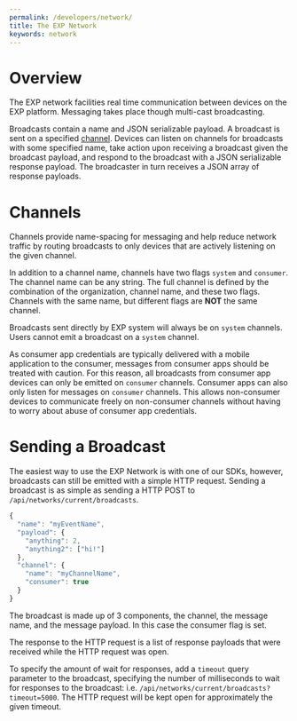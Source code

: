 ```yaml
---
permalink: /developers/network/
title: The EXP Network
keywords: network
---
```


# Overview

The EXP network facilities real time communication between devices on the EXP platform. Messaging takes place though multi-cast broadcasting.

Broadcasts contain a name and JSON serializable payload. A broadcast is sent on a specified [channel](#channels). Devices can listen on channels for broadcasts with some specified name, take action upon receiving a broadcast given the broadcast payload, and respond to the broadcast with a JSON serializable response payload. The broadcaster in turn receives a JSON array of response payloads.


# Channels

Channels provide name-spacing for messaging and help reduce network traffic by routing broadcasts to only devices that are actively listening on the given channel.

In addition to a channel name, channels have two flags `system` and `consumer`. The channel name can be any string. The full channel is defined by the combination of the organization, channel name, and these two flags. Channels with the same name, but different flags are **NOT** the same channel.

Broadcasts sent directly by EXP system will always be on `system` channels. Users cannot emit a broadcast on a `system` channel.

As consumer app credentials are typically delivered with a mobile application to the consumer, messages from consumer apps should be treated with caution. For this reason, all broadcasts from consumer app devices can only be emitted on `consumer` channels. Consumer apps can also only listen for messages on `consumer` channels. This allows non-consumer devices to communicate freely on non-consumer channels without having to worry about abuse of consumer app credentials.


# Sending a Broadcast

The easiest way to use the EXP Network is with one of our SDKs, however, broadcasts can still be emitted with a simple HTTP request. Sending a broadcast is as simple as sending a HTTP POST to `/api/networks/current/broadcasts`.

```javascript
{
  "name": "myEventName",
  "payload": {
    "anything": 2,
    "anything2": ["hi!"]
  },
  "channel": {
    "name": "myChannelName",
    "consumer": true
  }
}
```

The broadcast is made up of 3 components, the channel, the message name, and the message payload. In this case the consumer flag is set.

The response to the HTTP request is a list of response payloads that were received while the HTTP request was open.

To specify the amount of wait for responses, add a `timeout` query parameter to the broadcast, specifying the number of milliseconds to wait for responses to the broadcast: i.e. `/api/networks/current/broadcasts?timeout=5000`. The HTTP request will be kept open for approximately the given timeout.